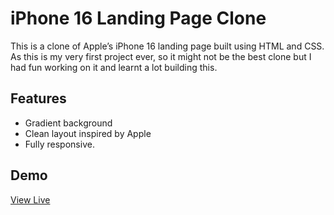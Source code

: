 # iPhone 16 Landing Page Clone

This is a clone of Apple’s iPhone 16 landing page built using HTML and CSS.
As this is my very first project ever, so it might not be the best clone but I had fun working on it and learnt a lot building this. 

## Features
- Gradient background
- Clean layout inspired by Apple
- Fully responsive.

## Demo
[View Live](https://harsmeow.github.io/Project-1-iPhone-16-Landing-Page-Clone/)
